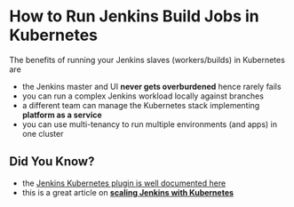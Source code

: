 
# How to Run Jenkins Build Jobs in Kubernetes

The benefits of running your Jenkins slaves (workers/builds) in Kubernetes are

- the Jenkins master and UI **never gets overburdened** hence rarely fails
- you can run a complex Jenkins workload locally against branches
- a different team can manage the Kubernetes stack implementing **platform as a service**
- you can use multi-tenancy to run multiple environments (and apps) in one cluster






## Did You Know?

- the [Jenkins Kubernetes plugin is well documented here](https://plugins.jenkins.io/kubernetes)
- this is a great article on **[scaling Jenkins with Kubernetes](https://www.blazemeter.com/blog/how-to-setup-scalable-jenkins-on-top-of-a-kubernetes-cluster/)**



<!--
1.21.4Minimum Jenkins requirement: 2.190.1ID: kubernetes
Installs: 13406
GitHub →
Last released: 3 days ago
Maintainers
Carlos Sanchez
Dependencies
Jackson 2 API ≥ 2.10.0
Pipeline: API ≥ 2.37
Folders ≥ 6.9
Credentials ≥ 2.3.0
Docker Commons ≥ 1.14
Durable Task ≥ 1.30
Pipeline: Step API ≥ 2.20
Kubernetes Client API ≥ 4.6.0-2
Plain Credentials ≥ 1.5
Structs ≥ 1.20
Variant ≥ 1.3
Kubernetes Credentials ≥ 0.4.1
Pipeline: Declarative Extension Points API ≥ 1.3.7 (optional)
Kubernetes plugin for Jenkins

Jenkins Plugin GitHub release Jenkins Plugin Installs

Jenkins plugin to run dynamic agents in a Kubernetes cluster.

Based on the Scaling Docker with Kubernetes article, automates the scaling of Jenkins agents running in Kubernetes.

The plugin creates a Kubernetes Pod for each agent started, defined by the Docker image to run, and stops it after each build.

Agents are launched using JNLP, so it is expected that the image connects automatically to the Jenkins master. For that some environment variables are automatically injected:

    JENKINS_URL: Jenkins web interface url
    JENKINS_SECRET: the secret key for authentication
    JENKINS_AGENT_NAME: the name of the Jenkins agent
    JENKINS_NAME: the name of the Jenkins agent (Deprecated. Only here for backwards compatibility)

Tested with jenkins/jnlp-slave, see the Docker image source code.

It is not required to run the Jenkins master inside Kubernetes.
Kubernetes Cloud Configuration

In Jenkins settings click on add cloud, select Kubernetes and fill the information, like Name, Kubernetes URL, Kubernetes server certificate key, ...

If Kubernetes URL is not set, the connection options will be autoconfigured from service account or kube config file.

When running the Jenkins master outside of Kubernetes you will need to set the credential to secret text. The value of the credential will be the token of the service account you created for Jenkins in the cluster the agents will run on.
Restricting what jobs can use your configured cloud

Clouds can be configured to only allow certain jobs to use them.

To enable this, in your cloud's advanced configuration check the Restrict pipeline support to authorized folders box. For a job to then use this cloud configuration you will need to add it in the jobs folder's configuration.
Pipeline support

Nodes can be defined in a pipeline and then used, however, default execution always goes to the jnlp container. You will need to specify the container you want to execute your task in.

Please note the POD_LABEL is a new feature to automatically label the generated pod in versions 1.17.0 or higher, older versions of the Kubernetes Plugin will need to manually label the podTemplate

This will run in jnlp container

podTemplate {
    node(POD_LABEL) {
        stage('Run shell') {
            sh 'echo hello world'
        }
    }
}

This will be container specific

podTemplate(containers: […]) {
  node(POD_LABEL) {
    stage('Run shell') {
      container('mycontainer') {
        sh 'echo hello world'
      }
    }
  }
}

Find more examples in the examples dir.

The default jnlp agent image used can be customized by adding it to the template

containerTemplate(name: 'jnlp', image: 'jenkins/jnlp-slave:3.35-5-alpine', args: '${computer.jnlpmac} ${computer.name}'),

or with the yaml syntax

apiVersion: v1
kind: Pod
spec:
  containers:
  - name: jnlp
    image: 'jenkins/jnlp-slave:3.35-5-alpine'
    args: ['\$(JENKINS_SECRET)', '\$(JENKINS_NAME)']

Container Group Support

Multiple containers can be defined for the agent pod, with shared resources, like mounts. Ports in each container can be accessed as in any Kubernetes pod, by using localhost.

The container statement allows to execute commands directly into each container. This feature is considered ALPHA as there are still some problems with concurrent execution and pipeline resumption

podTemplate(containers: [
    containerTemplate(name: 'maven', image: 'maven:3.3.9-jdk-8-alpine', ttyEnabled: true, command: 'cat'),
    containerTemplate(name: 'golang', image: 'golang:1.8.0', ttyEnabled: true, command: 'cat')
  ]) {

    node(POD_LABEL) {
        stage('Get a Maven project') {
            git 'https://github.com/jenkinsci/kubernetes-plugin.git'
            container('maven') {
                stage('Build a Maven project') {
                    sh 'mvn -B clean install'
                }
            }
        }

        stage('Get a Golang project') {
            git url: 'https://github.com/hashicorp/terraform.git'
            container('golang') {
                stage('Build a Go project') {
                    sh """
                    mkdir -p /go/src/github.com/hashicorp
                    ln -s `pwd` /go/src/github.com/hashicorp/terraform
                    cd /go/src/github.com/hashicorp/terraform && make core-dev
                    """
                }
            }
        }

    }
}

Pod and container template configuration

The podTemplate is a template of a pod that will be used to create agents. It can be either configured via the user interface, or via pipeline. Either way it provides access to the following fields:

    cloud The name of the cloud as defined in Jenkins settings. Defaults to kubernetes
    name The name of the pod.
    namespace The namespace of the pod.
    label The label of the pod. Can be set to a unique value to avoid conflicts across builds, or omitted and POD_LABEL will be defined inside the step.
    yaml yaml representation of the Pod, to allow setting any values not supported as fields
    yamlMergeStrategy merge() or override(). Controls whether the yaml definition overrides or is merged with the yaml definition inherited from pod templates declared with inheritFrom. Defaults to override().
    containers The container templates that are use to create the containers of the pod (see below).
    serviceAccount The service account of the pod.
    nodeSelector The node selector of the pod.
    nodeUsageMode Either 'NORMAL' or 'EXCLUSIVE', this controls whether Jenkins only schedules jobs with label expressions matching or use the node as much as possible.
    volumes Volumes that are defined for the pod and are mounted by ALL containers.
    envVars Environment variables that are applied to ALL containers.
        envVar An environment variable whose value is defined inline.
        secretEnvVar An environment variable whose value is derived from a Kubernetes secret.
    imagePullSecrets List of pull secret names, to pull images from a private Docker registry.
    annotations Annotations to apply to the pod.
    inheritFrom List of one or more pod templates to inherit from (more details below).
    slaveConnectTimeout Timeout in seconds for an agent to be online (more details below).
    podRetention Controls the behavior of keeping slave pods. Can be 'never()', 'onFailure()', 'always()', or 'default()' - if empty will default to deleting the pod after activeDeadlineSeconds has passed.
    activeDeadlineSeconds If podRetention is set to 'never()' or 'onFailure()', pod is deleted after this deadline is passed.
    idleMinutes Allows the Pod to remain active for reuse until the configured number of minutes has passed since the last step was executed on it.
    showRawYaml Enable or disable the output of the raw Yaml file. Defaults to true
    runAsUser The user ID to run all containers in the pod as.
    runAsGroup The group ID to run all containers in the pod as.
    hostNetwork Use the hosts network.

The containerTemplate is a template of container that will be added to the pod. Again, its configurable via the user interface or via pipeline and allows you to set the following fields:

    name The name of the container.
    image The image of the container.
    envVars Environment variables that are applied to the container (supplementing and overriding env vars that are set on pod level).
        envVar An environment variable whose value is defined inline.
        secretEnvVar An environment variable whose value is derived from a Kubernetes secret.
    command The command the container will execute.
    args The arguments passed to the command.
    ttyEnabled Flag to mark that tty should be enabled.
    livenessProbe Parameters to be added to a exec liveness probe in the container (does not support httpGet liveness probes)
    ports Expose ports on the container.
    alwaysPullImage The container will pull the image upon starting.
    runAsUser The user ID to run the container as.
    runAsGroup The group ID to run the container as.

Specifying a different default agent connection timeout

By default, the agent connection timeout is set to 100 seconds. In some case, you would like to set a different value, if so you can set the system property org.csanchez.jenkins.plugins.kubernetes.PodTemplate.connectionTimeout to a different value. Please read Features controlled by system properties page to know how to setup system properties within Jenkins.
Using yaml to Define Pod Templates

In order to support any possible value in Kubernetes Pod object, we can pass a yaml snippet that will be used as a base for the template. If any other properties are set outside of the yaml they will take precedence.

podTemplate(yaml: """
apiVersion: v1
kind: Pod
metadata:
  labels:
    some-label: some-label-value
spec:
  containers:
  - name: busybox
    image: busybox
    command:
    - cat
    tty: true
"""
) {
    node(POD_LABEL) {
      container('busybox') {
        sh "hostname"
      }
    }
}

You can use readFile or readTrusted steps to load the yaml from a file. It is also accessible from this plugin's configuration panel in the Jenkins console.
Liveness Probe Usage

containerTemplate(name: 'busybox', image: 'busybox', ttyEnabled: true, command: 'cat', livenessProbe: containerLivenessProbe( execArgs: 'some --command', initialDelaySeconds: 30, timeoutSeconds: 1, failureThreshold: 3, periodSeconds: 10, successThreshold: 1))

See Defining a liveness command for more details.
Pod template inheritance

A podTemplate may or may not inherit from an existing template. This means that the podTemplate will inherit node selector, service account, image pull secrets, containerTemplates and volumes from the template it inheritsFrom.

yaml is never merged, if is defined in the child pod template that one will be used and not the parent one.

Service account and Node selector when are overridden completely substitute any possible value found on the 'parent'.

Container templates that are added to the podTemplate, that has a matching containerTemplate (a containerTemplate with the same name) in the 'parent' template, will inherit the configuration of the parent containerTemplate. If no matching containerTemplate is found, the template is added as is.

Volume inheritance works exactly as Container templates.

Image Pull Secrets are combined (all secrets defined both on 'parent' and 'current' template are used).

In the example below, we will inherit the podTemplate we created previously, and will just override the version of 'maven' so that it uses jdk-7 instead:

podTemplate(label: 'anotherpod', inheritFrom: 'mypod'  containers: [
    containerTemplate(name: 'maven', image: 'maven:3.3.9-jdk-7-alpine')
  ]) {

      //Let's not repeat ourselves and ommit this part
}

Note that we only need to specify the things that are different. So, ttyEnabled and command are not specified, as they are inherited. Also the golang container will be added as is defined in the 'parent' template.
Multiple Pod template inheritance

Field inheritFrom may refer a single podTemplate or multiple separated by space. In the later case each template will be processed in the order they appear in the list (later items overriding earlier ones). In any case if the referenced template is not found it will be ignored.
Nesting Pod templates

Field inheritFrom provides an easy way to compose podTemplates that have been pre-configured. In many cases it would be useful to define and compose podTemplates directly in the pipeline using groovy. This is made possible via nesting. You can nest multiple pod templates together in order to compose a single one.

The example below composes two different podTemplates in order to create one with maven and docker capabilities.

podTemplate(label: 'docker', containers: [containerTemplate(image: 'docker', name: 'docker', command: 'cat', ttyEnabled: true)]) {
    podTemplate(label: 'maven', containers: [containerTemplate(image: 'maven', name: 'maven', command: 'cat', ttyEnabled: true)]) {
        // do stuff
    }
}

This feature is extra useful, pipeline library developers as it allows you to wrap podTemplates into functions and let users, nest those functions according to their needs.

For example one could create functions for their podTemplates and import them for use. Say here's our file src/com/foo/utils/PodTemplates.groovy:

package com.foo.utils

public void dockerTemplate(body) {
  podTemplate(
        containers: [containerTemplate(name: 'docker', image: 'docker', command: 'cat', ttyEnabled: true)],
        volumes: [hostPathVolume(hostPath: '/var/run/docker.sock', mountPath: '/var/run/docker.sock')]) {
    body.call()
}
}

public void mavenTemplate(body) {
  podTemplate(
        containers: [containerTemplate(name: 'maven', image: 'maven', command: 'cat', ttyEnabled: true)],
        volumes: [secretVolume(secretName: 'maven-settings', mountPath: '/root/.m2'),
                  persistentVolumeClaim(claimName: 'maven-local-repo', mountPath: '/root/.m2nrepo')]) {
    body.call()
}
}

return this

Then consumers of the library could just express the need for a maven pod with docker capabilities by combining the two, however once again, you will need to express the specific container you wish to execute commands in. You can NOT omit the node statement.

Note that POD_LABEL will be the innermost generated label so as to get a node which has all the outer pods available on the node, as shown in this example:

import com.foo.utils.PodTemplates

slaveTemplates = new PodTemplates()

slaveTemplates.dockerTemplate {
  slaveTemplates.mavenTemplate {
    node(POD_LABEL) {
      container('docker') {
        sh 'echo hello from docker'
      }
      container('maven') {
        sh 'echo hello from maven'
      }
     }
  }
}

There are cases where this implicit inheritance via nested declaration is not wanted or another explicit inheritance is preferred. In this case, use inheritFrom '' to remove any inheritance, or inheritFrom 'otherParent' to override it.
Using a different namespace

There might be cases, where you need to have the agent pod run inside a different namespace than the one configured with the cloud definition. For example you may need the agent to run inside an ephemeral namespace for the sake of testing. For those cases you can explicitly configure a namespace either using the ui or the pipeline.
Container Configuration

When configuring a container in a pipeline podTemplate the following options are available:

podTemplate(cloud: 'kubernetes', containers: [
    containerTemplate(
        name: 'mariadb',
        image: 'mariadb:10.1',
        ttyEnabled: true,
        privileged: false,
        alwaysPullImage: false,
        workingDir: '/home/jenkins/agent',
        resourceRequestCpu: '50m',
        resourceLimitCpu: '100m',
        resourceRequestMemory: '100Mi',
        resourceLimitMemory: '200Mi',
        envVars: [
            envVar(key: 'MYSQL_ALLOW_EMPTY_PASSWORD', value: 'true'),
            secretEnvVar(key: 'MYSQL_PASSWORD', secretName: 'mysql-secret', secretKey: 'password'),
            ...
        ],
        ports: [portMapping(name: 'mysql', containerPort: 3306, hostPort: 3306)]
    ),
    ...
],
volumes: [
    emptyDirVolume(mountPath: '/etc/mount1', memory: false),
    secretVolume(mountPath: '/etc/mount2', secretName: 'my-secret'),
    configMapVolume(mountPath: '/etc/mount3', configMapName: 'my-config'),
    hostPathVolume(mountPath: '/etc/mount4', hostPath: '/mnt/my-mount'),
    nfsVolume(mountPath: '/etc/mount5', serverAddress: '127.0.0.1', serverPath: '/', readOnly: true),
    persistentVolumeClaim(mountPath: '/etc/mount6', claimName: 'myClaim', readOnly: true)
],
imagePullSecrets: [ 'pull-secret' ],
annotations: [
    podAnnotation(key: "my-key", value: "my-value")
    ...
]) {
   ...
}

Declarative Pipeline

Declarative Pipeline support requires Jenkins 2.66+

Declarative agents can be defined from yaml

pipeline {
  agent {
    kubernetes {
      yaml """
apiVersion: v1
kind: Pod
metadata:
  labels:
    some-label: some-label-value
spec:
  containers:
  - name: maven
    image: maven:alpine
    command:
    - cat
    tty: true
  - name: busybox
    image: busybox
    command:
    - cat
    tty: true
"""
    }
  }
  stages {
    stage('Run maven') {
      steps {
        container('maven') {
          sh 'mvn -version'
        }
        container('busybox') {
          sh '/bin/busybox'
        }
      }
    }
  }
}

or using yamlFile to keep the pod template in a separate KubernetesPod.yaml file

pipeline {
  agent {
    kubernetes {
      yamlFile 'KubernetesPod.yaml'
    }
  }
  stages {
      ...
  }
}

Note that it was previously possible to define containerTemplate but that has been deprecated in favor of the yaml format.

pipeline {
  agent {
    kubernetes {
      //cloud 'kubernetes'
      containerTemplate {
        name 'maven'
        image 'maven:3.3.9-jdk-8-alpine'
        ttyEnabled true
        command 'cat'
      }
    }
  }
  stages { ... }
}

Run the Pipeline or individual stage within a custom workspace - not required unless explicitly stated.

pipeline {
  agent {
    kubernetes {
      customWorkspace 'some/other/path'
      defaultContainer 'maven'
      yamlFile 'KubernetesPod.yaml'
    }
  }

  stages {
    stage('Run maven') {
      steps {
        sh 'mvn -version'
        sh "echo Workspace dir is ${pwd()}"
      }
    }
  }
}

Default inheritance

Unlike scripted k8s template, declarative templates do not inherit from parent template. You need to explicitly declare the inheritance if necessary. In the following example, nested-pod will only contain the maven container.

pipeline {
  agent {
    kubernetes {
      label 'parent-pod'
      yaml """
spec:
  containers:
  - name: golang
    image: golang:1.6.3-alpine
    command:
    - cat
    tty: true
"""
    }
  }
  stages {
    stage('Run maven') {
        agent {
            kubernetes {
                label 'nested-pod'
                yaml """
spec:
  containers:
  - name: maven
    image: maven:3.3.9-jdk-8-alpine
    command:
    - cat
    tty: true
"""
            }
        }
      steps {
        ...
      }
    }
  }
}

Accessing container logs from the pipeline

If you use the containerTemplate to run some service in the background (e.g. a database for your integration tests), you might want to access its log from the pipeline. This can be done with the containerLog step, which prints the log of the requested container to the build log.
Required Parameters

    name the name of the container to get logs from, as defined in podTemplate. Parameter name can be omitted in simple usage:

containerLog 'mongodb'

Optional Parameters

    returnLog return the log instead of printing it to the build log (default: false)
    tailingLines only return the last n lines of the log (optional)
    sinceSeconds only return the last n seconds of the log (optional)
    limitBytes limit output to n bytes (from the beginning of the log, not exact).

Also see the online help and examples/containerLog.groovy.
Windows support

You can run pods on Windows if your cluster has Windows nodes. See the example.
Constraints

Multiple containers can be defined in a pod. One of them is automatically created with name jnlp, and runs the Jenkins JNLP agent service, with args ${computer.jnlpmac} ${computer.name}, and will be the container acting as Jenkins agent.

Other containers must run a long running process, so the container does not exit. If the default entrypoint or command just runs something and exit then it should be overridden with something like cat with ttyEnabled: true.

WARNING If you want to provide your own Docker image for the JNLP slave, you must name the container jnlp so it overrides the default one. Failing to do so will result in two slaves trying to concurrently connect to the master.
No delay provisioning

By default, Jenkins estimates load to avoid over-provisioning cloud nodes. This plugin will use its own provisioning strategy by default. With this strategy, a new node is created on Kubernetes as soon as NodeProvisioner detects a need for more agents. In worst case scenarios, this will result in some extra nodes being provisioned on Kubernetes, which will be shortly terminated.

If you want to turn off this Strategy you can set SystemProperty io.jenkins.plugins.kubernetes.disableNoDelayProvisioning=true
Configuration on minikube

Create and start minikube

The client certificate needs to be converted to PKCS, will need a password

openssl pkcs12 -export -out ~/.minikube/minikube.pfx -inkey ~/.minikube/apiserver.key -in ~/.minikube/apiserver.crt -certfile ~/.minikube/ca.crt -passout pass:secret

Validate that the certificates work

curl --cacert ~/.minikube/ca.crt --cert ~/.minikube/minikube.pfx:secret --cert-type P12 https://$(minikube ip):8443

Add a Jenkins credential of type certificate, upload it from ~/.minikube/minikube.pfx, password secret

Fill Kubernetes server certificate key with the contents of ~/.minikube/ca.crt
Configuration on Google Container Engine

Create a cluster

gcloud container clusters create jenkins --num-nodes 1 --machine-type g1-small

and note the admin password and server certificate.

Or use Google Developer Console to create a Container Engine cluster, then run

gcloud container clusters get-credentials jenkins
kubectl config view --raw

the last command will output kubernetes cluster configuration including API server URL, admin password and root certificate
Debugging

First watch if the Jenkins agent pods are started. Make sure you are in the correct cluster and namespace.

kubectl get -a pods --watch

If they are in a different state than Running, use describe to get the events

kubectl describe pods/my-jenkins-agent

If they are Running, use logs to get the log output

kubectl logs -f pods/my-jenkins-agent jnlp

If pods are not started or for any other error, check the logs on the master side.

For more detail, configure a new Jenkins log recorder for org.csanchez.jenkins.plugins.kubernetes at ALL level.

To inspect the json messages sent back and forth to the Kubernetes API server you can configure a new Jenkins log recorder for okhttp3 at DEBUG level.
Deleting pods in bad state

kubectl get pods -o name --selector=jenkins=slave --all-namespaces  | xargs -I {} kubectl delete {}

Building and Testing

Integration tests will use the currently configured context autodetected from kube config file or service account.
Manual Testing

Run mvn clean install and copy target/kubernetes.hpi to Jenkins plugins folder.
Running Kubernetes Integration Tests

Please note that the system you run mvn on needs to be reachable from the cluster. If you see the agents happen to connect to the wrong host, see you can use jenkins.host.address as mentioned above.
Integration Tests with Minikube

For integration tests install and start minikube. Tests will detect it and run a set of integration tests in a new namespace.

Some integration tests run a local jenkins, so the host that runs them needs to be accessible from the kubernetes cluster. By default Jenkins will listen on 192.168.64.1 interface only, for security reasons. If your minikube is not running in that network, pass connectorHost to maven, ie.

mvn clean install -DconnectorHost=$(minikube ip | sed -e 's/\([0-9]*\.[0-9]*\.[0-9]*\).*/\1.1/')

If you don't mind others in your network being able to use your test jenkins you could just use this:

mvn clean install -DconnectorHost=0.0.0.0

Then your test jenkins will listen on all ip addresses so that the build pods will be able to connect from the pods in your minikube VM to your host.

If your minikube is running in a VM (e.g. on virtualbox) and the host running mvn does not have a public hostname for the VM to access, you can set the jenkins.host.address system property to the (host-only or NAT) IP of your host:

mvn clean install -Djenkins.host.address=192.168.99.1

Integration Tests with Microk8s

If Microk8s is running and is the default context in your ~/.kube/config, just run as

mvn clean install -Pmicrok8s

Integration Tests in a Different Cluster

Try

bash test-in-k8s.sh

Docker image

Docker image for Jenkins, with plugin installed. Based on the official image.
Running the Docker image

docker run --rm --name jenkins -p 8080:8080 -p 50000:50000 -v /var/jenkins_home csanchez/jenkins-kubernetes

Running in Kubernetes

The example configuration will create a stateful set running Jenkins with persistent volume and using a service account to authenticate to Kubernetes API.
Running locally with minikube

A local testing cluster with one node can be created with minikube

minikube start

You may need to set the correct permissions for host mounted volumes

minikube ssh
sudo chown 1000:1000 /tmp/hostpath-provisioner/pvc-*

Then create the Jenkins namespace, controller and Service with

kubectl create namespace kubernetes-plugin
kubectl config set-context $(kubectl config current-context) --namespace=kubernetes-plugin
kubectl create -f src/main/kubernetes/service-account.yml
kubectl create -f src/main/kubernetes/jenkins.yml

Get the url to connect to with

minikube service jenkins --namespace kubernetes-plugin --url

Running with a remote Kubernetes Cloud in AWS EKS

EKS enforces authentication to the cluster through aws-iam-authenticator. The token expires after 15 minutes so the kubernetes client cache needs to be set to something below this by setting a java argument, like so:

JAVA_ARGS="-Dorg.csanchez.jenkins.plugins.kubernetes.clients.cacheExpiration=60"

Running in Google Container Engine GKE

Assuming you created a Kubernetes cluster named jenkins this is how to run both Jenkins and agents there.

Creating all the elements and setting the default namespace

kubectl create namespace kubernetes-plugin
kubectl config set-context $(kubectl config current-context) --namespace=kubernetes-plugin
kubectl create -f src/main/kubernetes/service-account.yml
kubectl create -f src/main/kubernetes/jenkins.yml

Connect to the ip of the network load balancer created by Kubernetes, port 80. Get the ip (in this case 104.197.19.100) with kubectl describe services/jenkins (it may take a bit to populate)

$ kubectl describe services/jenkins
Name:           jenkins
Namespace:      default
Labels:         <none>
Selector:       name=jenkins
Type:           LoadBalancer
IP:         10.175.244.232
LoadBalancer Ingress:   104.197.19.100
Port:           http    80/TCP
NodePort:       http    30080/TCP
Endpoints:      10.172.1.5:8080
Port:           agent   50000/TCP
NodePort:       agent   32081/TCP
Endpoints:      10.172.1.5:50000
Session Affinity:   None
No events.

Until Kubernetes 1.4 removes the SNATing of source ips, seems that CSRF (enabled by default in Jenkins 2) needs to be configured to avoid WARNING: No valid crumb was included in request errors. This can be done checking Enable proxy compatibility under Manage Jenkins -> Configure Global Security

Configure Jenkins, adding the Kubernetes cloud under configuration, setting Kubernetes URL to the container engine cluster endpoint or simply https://kubernetes.default.svc.cluster.local. Under credentials, click Add and select Kubernetes Service Account, or alternatively use the Kubernetes API username and password. Select 'Certificate' as credentials type if the kubernetes cluster is configured to use client certificates for authentication.

Using Kubernetes Service Account will cause the plugin to use the default token mounted inside the Jenkins pod. See Configure Service Accounts for Pods for more information.

image

You may want to set Jenkins URL to the internal service IP, http://10.175.244.232 in this case, to connect through the internal network.

Set Container Cap to a reasonable number for tests, i.e. 3.

Add an image with

    Docker image: jenkins/jnlp-slave
    Jenkins agent root directory: /home/jenkins/agent

image

Now it is ready to be used.

Tearing it down

kubectl delete namespace/kubernetes-plugin

Customizing the deployment
Modify CPUs and memory request/limits (Kubernetes Resource API)

Modify file ./src/main/kubernetes/jenkins.yml with desired limits

resources:
      limits:
        cpu: 1
        memory: 1Gi
      requests:
        cpu: 0.5
        memory: 500Mi

Note: the JVM will use the memory requests as the heap limit (-Xmx)
Building

docker build -t csanchez/jenkins-kubernetes .

-->

